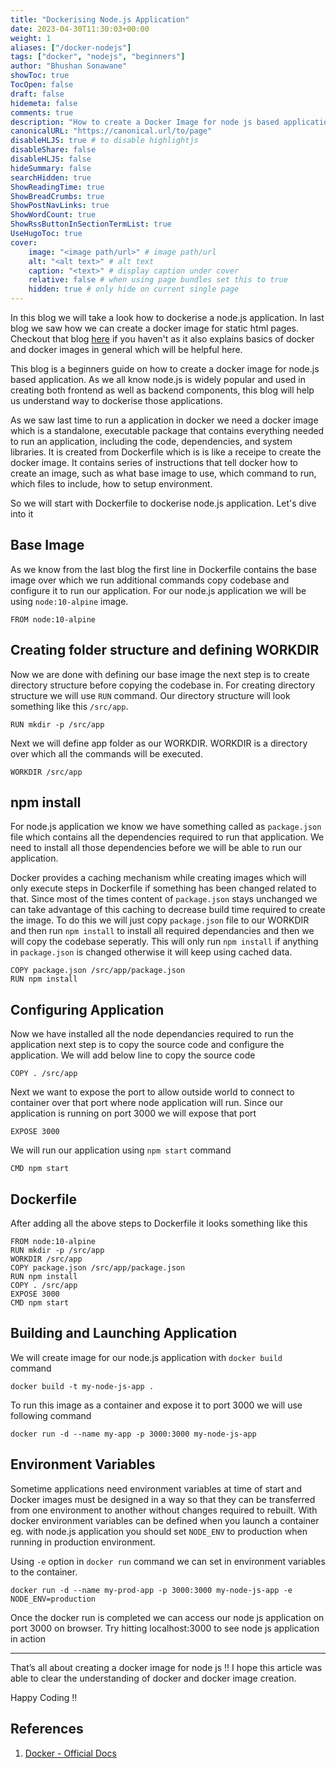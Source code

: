 ```yaml
---
title: "Dockerising Node.js Application"
date: 2023-04-30T11:30:03+00:00
weight: 1
aliases: ["/docker-nodejs"]
tags: ["docker", "nodejs", "beginners"]
author: "Bhushan Sonawane"
showToc: true
TocOpen: false
draft: false
hidemeta: false
comments: true
description: "How to create a Docker Image for node js based application"
canonicalURL: "https://canonical.url/to/page"
disableHLJS: true # to disable highlightjs
disableShare: false
disableHLJS: false
hideSummary: false
searchHidden: true
ShowReadingTime: true
ShowBreadCrumbs: true
ShowPostNavLinks: true
ShowWordCount: true
ShowRssButtonInSectionTermList: true
UseHugoToc: true
cover:
    image: "<image path/url>" # image path/url
    alt: "<alt text>" # alt text
    caption: "<text>" # display caption under cover
    relative: false # when using page bundles set this to true
    hidden: true # only hide on current single page
---
```


In this blog we will take a look how to dockerise a node.js application. In last blog we saw how we can create a docker image for static html pages. Checkout that blog [here](https://sonawane-bhushan.github.io/posts/dockerstatichtmlnginx/) if you haven't as it also explains basics of docker and docker images in general which will be helpful here. 

This blog is a beginners guide on how to create a docker image for node.js based application. As we all know node.js is widely popular and used in creating both frontend as well as backend components, this blog will help us understand way to dockerise those applications.

As we saw last time to run a application in docker we need a docker image which is a standalone, executable package that contains everything needed to run an application, including the code, dependencies, and system libraries. It is created from Dockerfile which is is like a receipe to create the docker image. It contains series of instructions that tell docker how to create an image, such as what base image to use, which command to run, which files to include, how to setup environment.

So we will start with Dockerfile to dockerise node.js application. Let's dive into it 

## Base Image
As we know from the last blog the first line in Dockerfile contains the base image over which we run additional commands copy codebase and configure it to run our application. For our node.js application we will be using `node:10-alpine` image. 

```
FROM node:10-alpine
```

## Creating folder structure and defining WORKDIR

Now we are done with defining our base image the next step is to create directory structure before copying the codebase in. For creating directory structure we will use `RUN` command. Our directory structure will look something like this `/src/app`. 

```
RUN mkdir -p /src/app
```

Next we will define app folder as our WORKDIR. WORKDIR is a directory over which all the commands will be executed. 

```
WORKDIR /src/app
```

## npm install

For node.js application we know we have something called as `package.json` file which contains all the dependencies required to run that application. We need to install all those dependencies before we will be able to run our application. 

Docker provides a caching mechanism while creating images which will only execute steps in Dockerfile if something has been changed related to that. Since most of the times content of `package.json` stays unchanged we can take advantage of this caching to decrease build time required to create the image. To do this we will just copy `package.json` file to our WORKDIR and then run `npm install` to install all required dependancies and then we will copy the codebase seperatly. This will only run `npm install` if anything in `package.json` is changed otherwise it will keep using cached data. 

```
COPY package.json /src/app/package.json
RUN npm install
```

## Configuring Application

Now we have installed all the node dependancies required to run the application next step is to copy the source code and configure the application. We will add below line to copy the source code

```
COPY . /src/app
```

Next we want to expose the port to allow outside world to connect to container over that port where node application will run. Since our application is running on port 3000 we will expose that port 

```
EXPOSE 3000
```

We will run our application using `npm start` command 

```
CMD npm start
```

## Dockerfile

After adding all the above steps to Dockerfile it looks something like this 

```
FROM node:10-alpine
RUN mkdir -p /src/app
WORKDIR /src/app
COPY package.json /src/app/package.json
RUN npm install
COPY . /src/app
EXPOSE 3000
CMD npm start
```

## Building and Launching Application

We will create image for our node.js application with `docker build` command

```
docker build -t my-node-js-app .
```

To run this image as a container and expose it to port 3000 we will use following command

```
docker run -d --name my-app -p 3000:3000 my-node-js-app
```

## Environment Variables

Sometime applications need environment variables at time of start and Docker images must be designed in a way so that they can be transferred from one environment to another without changes required to rebuilt. With docker environment variables can be defined when you launch a container eg. with node.js application you should set `NODE_ENV` to production when running in production environment. 

Using `-e` option in `docker run` command we can set in environment variables to the container. 

```
docker run -d --name my-prod-app -p 3000:3000 my-node-js-app -e NODE_ENV=production
```

Once the docker run is completed we can access our node js application on port 3000 on browser. Try hitting localhost:3000 to see node js application in action

***

That’s all about creating a docker image for node js !! I hope this article was able to clear the understanding of docker and docker image creation.

Happy Coding !!

## References
 
1. [Docker - Official Docs](https://docs.docker.com/engine/reference/commandline/image/)
